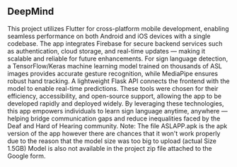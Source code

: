 ## DeepMind

This project utilizes Flutter for cross-platform mobile development, enabling seamless performance on both Android and iOS devices with a single codebase. The app integrates Firebase for secure backend services such as authentication, cloud storage, and real-time updates — making it scalable and reliable for future enhancements. For sign language detection, a TensorFlow/Keras machine learning model trained on thousands of ASL images provides accurate gesture recognition, while MediaPipe ensures robust hand tracking. A lightweight Flask API connects the frontend with the model to enable real-time predictions. These tools were chosen for their efficiency, accessibility, and open-source support, allowing the app to be developed rapidly and deployed widely. By leveraging these technologies, this app empowers individuals to learn sign language anytime, anywhere — helping bridge communication gaps and reduce inequalities faced by the Deaf and Hard of Hearing community.
Note:
The file ASLAPP.apk is the apk version of the app however there are chances that it won't work properly due to the reason that
the model size was too big to upload (actual Size 1.5GB)
Model is also not available in the project zip file attached to the Google form.

























